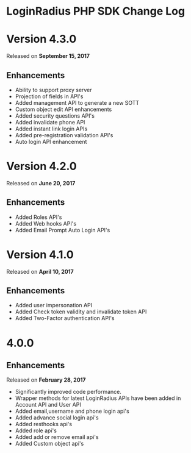 # LoginRadius PHP SDK Change Log

# Version 4.3.0 
Released on **September 15, 2017**
## Enhancements
  - Ability to support proxy server
  - Projection of fields in API's
  - Added management API to generate a new SOTT
  - Custom object edit API enhancements
  - Added security questions API's
  - Added invalidate phone API
  - Added instant link login APIs
  - Added pre-registration validation API's
  - Auto login API enhancement
  
# Version 4.2.0 
Released on **June 20, 2017**
## Enhancements
  - Added Roles API's
  - Added Web hooks API's
  - Added Email Prompt Auto Login API's

# Version 4.1.0 
Released on **April 10, 2017**
## Enhancements
  - Added user impersonation API
  - Added Check token validity and invalidate token API
  - Added Two-Factor authentication API's

# 4.0.0
## Enhancements
Released on **February 28, 2017**
  - Significantly improved code performance.
  - Wrapper methods for latest LoginRadius APIs have been added in Account API and User API
  - Added email,username and phone login api's
  - Added advance social login api's
  - Added resthooks api's
  - Added role api's
  - Added add or remove email api's
  - Added Custom object api's
 


 
